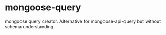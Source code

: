 mongoose-query
==============

mongoose query creator. Alternative for mongoose-api-query but without schema understanding.
